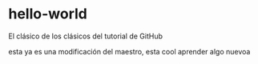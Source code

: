 # hello-world
El clásico de los clásicos del tutorial de GitHub

esta ya es una modificación del maestro, esta cool aprender algo nuevoa

